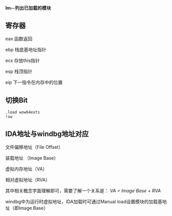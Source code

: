 #### lm--列出已加载的模块

## 寄存器

eax	函数返回

ebp	栈底基地址指针

ecx 	存放this指针

esp	栈顶指针

eip	下一指令在内存中的位置



## 切换Bit

```
.load wow64exts
!sw
```

## IDA地址与windbg地址对应

文件偏移地址（File Offset）

装载地址 （Image Base）

虚拟内存地址（VA）

相对虚拟地址（RVA）

其中相关概念字面理解即可，需要了解一个关系是：
 *VA = Image Base + RVA*

windbg中为运行时虚拟地址，IDA加载时可通过Manual load设置模块的加载基地址（即Image Base）